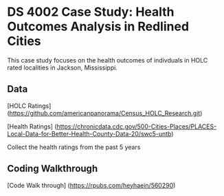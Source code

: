 # DS 4002 Case Study: Health Outcomes Analysis in Redlined Cities

This case study focuses on the health outcomes of indivduals in HOLC rated localities in Jackson, Mississippi. 

## Data 

[HOLC Ratings] (https://github.com/americanpanorama/Census_HOLC_Research.git)

[Health Ratings] (https://chronicdata.cdc.gov/500-Cities-Places/PLACES-Local-Data-for-Better-Health-County-Data-20/swc5-untb)

Collect the health ratings from the past 5 years 


## Coding Walkthrough

[Code Walk through] (https://rpubs.com/heyhaein/560290)
